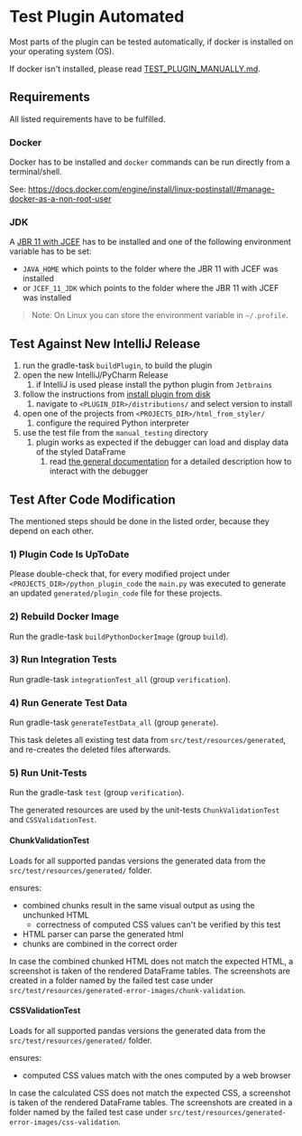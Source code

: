 # Test Plugin Automated
Most parts of the plugin can be tested automatically, if docker is installed on your operating system (OS).

If docker isn't installed, please read [TEST_PLUGIN_MANUALLY.md](TEST_PLUGIN_MANUALLY.md).

## Requirements
All listed requirements have to be fulfilled.
### Docker
Docker has to be installed and `docker` commands can be run directly from a terminal/shell.

See: https://docs.docker.com/engine/install/linux-postinstall/#manage-docker-as-a-non-root-user

### JDK
A [JBR 11 with JCEF](https://confluence.jetbrains.com/pages/viewpage.action?pageId=221478946) has to be installed and one of the following environment variable has to be set:
- `JAVA_HOME` which points to the folder where the JBR 11 with JCEF was installed
- or `JCEF_11_JDK` which points to the folder where the JBR 11 with JCEF was installed

>Note: On Linux you can store the environment variable in `~/.profile`.

## Test Against New IntelliJ Release
1. run the gradle-task `buildPlugin`, to build the plugin
2. open the new IntelliJ/PyCharm Release
   1. if IntelliJ is used please install the python plugin from `Jetbrains`
3. follow the instructions from [install plugin from disk](https://www.jetbrains.com/help/idea/managing-plugins.html#install_plugin_from_disk)
   1. navigate to `<PLUGIN_DIR>/distributions/` and select version to install
4. open one of the projects from `<PROJECTS_DIR>/html_from_styler/`
   1. configure the required Python interpreter
5. use the test file from the `manual_testing` directory
   1. plugin works as expected if the debugger can load and display data of the styled DataFrame
      1. read [the general documentation](../../README.md#how-does-it-work) for a detailed description how to interact with the debugger

## Test After Code Modification
The mentioned steps should be done in the listed order, because they depend on each other.

### 1) Plugin Code Is UpToDate
Please double-check that, for every modified project under `<PROJECTS_DIR>/python_plugin_code` the `main.py` was executed to generate an updated `generated/plugin_code` file for these projects.

### 2) Rebuild Docker Image
Run the gradle-task `buildPythonDockerImage` (group `build`).

### 3) Run Integration Tests
Run gradle-task `integrationTest_all` (group `verification`).

### 4) Run Generate Test Data
Run gradle-task `generateTestData_all` (group `generate`).

This task deletes all existing test data from `src/test/resources/generated`, and re-creates the deleted files afterwards.

### 5) Run Unit-Tests
Run the gradle-task `test` (group `verification`).

The generated resources are used by the unit-tests `ChunkValidationTest` and `CSSValidationTest`.

#### ChunkValidationTest
Loads for all supported pandas versions the generated data from the `src/test/resources/generated/` folder.

ensures:
- combined chunks result in the same visual output as using the unchunked HTML
   - correctness of computed CSS values can't be verified by this test
- HTML parser can parse the generated html
- chunks are combined in the correct order

In case the combined chunked HTML does not match the expected HTML, a screenshot is taken of the rendered DataFrame tables.
The screenshots are created in a folder named by the failed test case under `src/test/resources/generated-error-images/chunk-validation`.

#### CSSValidationTest
Loads for all supported pandas versions the generated data from the `src/test/resources/generated/` folder.

ensures:
- computed CSS values match with the ones computed by a web browser

In case the calculated CSS does not match the expected CSS, a screenshot is taken of the rendered DataFrame tables.
The screenshots are created in a folder named by the failed test case under `src/test/resources/generated-error-images/css-validation`.